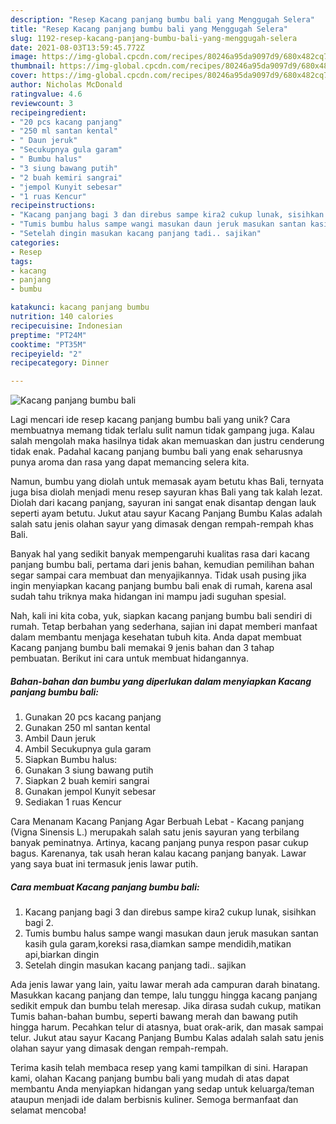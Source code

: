 ```yaml
---
description: "Resep Kacang panjang bumbu bali yang Menggugah Selera"
title: "Resep Kacang panjang bumbu bali yang Menggugah Selera"
slug: 1192-resep-kacang-panjang-bumbu-bali-yang-menggugah-selera
date: 2021-08-03T13:59:45.772Z
image: https://img-global.cpcdn.com/recipes/80246a95da9097d9/680x482cq70/kacang-panjang-bumbu-bali-foto-resep-utama.jpg
thumbnail: https://img-global.cpcdn.com/recipes/80246a95da9097d9/680x482cq70/kacang-panjang-bumbu-bali-foto-resep-utama.jpg
cover: https://img-global.cpcdn.com/recipes/80246a95da9097d9/680x482cq70/kacang-panjang-bumbu-bali-foto-resep-utama.jpg
author: Nicholas McDonald
ratingvalue: 4.6
reviewcount: 3
recipeingredient:
- "20 pcs kacang panjang"
- "250 ml santan kental"
- " Daun jeruk"
- "Secukupnya gula garam"
- " Bumbu halus"
- "3 siung bawang putih"
- "2 buah kemiri sangrai"
- "jempol Kunyit sebesar"
- "1 ruas Kencur"
recipeinstructions:
- "Kacang panjang bagi 3 dan direbus sampe kira2 cukup lunak, sisihkan bagi 2."
- "Tumis bumbu halus sampe wangi masukan daun jeruk masukan santan kasih gula garam,koreksi rasa,diamkan sampe mendidih,matikan api,biarkan dingin"
- "Setelah dingin masukan kacang panjang tadi.. sajikan"
categories:
- Resep
tags:
- kacang
- panjang
- bumbu

katakunci: kacang panjang bumbu 
nutrition: 140 calories
recipecuisine: Indonesian
preptime: "PT24M"
cooktime: "PT35M"
recipeyield: "2"
recipecategory: Dinner

---
```



![Kacang panjang bumbu bali](https://img-global.cpcdn.com/recipes/80246a95da9097d9/680x482cq70/kacang-panjang-bumbu-bali-foto-resep-utama.jpg)

Lagi mencari ide resep kacang panjang bumbu bali yang unik? Cara membuatnya memang tidak terlalu sulit namun tidak gampang juga. Kalau salah mengolah maka hasilnya tidak akan memuaskan dan justru cenderung tidak enak. Padahal kacang panjang bumbu bali yang enak seharusnya punya aroma dan rasa yang dapat memancing selera kita.

Namun, bumbu yang diolah untuk memasak ayam betutu khas Bali, ternyata juga bisa diolah menjadi menu resep sayuran khas Bali yang tak kalah lezat. Diolah dari kacang panjang, sayuran ini sangat enak disantap dengan lauk seperti ayam betutu. Jukut atau sayur Kacang Panjang Bumbu Kalas adalah salah satu jenis olahan sayur yang dimasak dengan rempah-rempah khas Bali.

Banyak hal yang sedikit banyak mempengaruhi kualitas rasa dari kacang panjang bumbu bali, pertama dari jenis bahan, kemudian pemilihan bahan segar sampai cara membuat dan menyajikannya. Tidak usah pusing jika ingin menyiapkan kacang panjang bumbu bali enak di rumah, karena asal sudah tahu triknya maka hidangan ini mampu jadi suguhan spesial.


Nah, kali ini kita coba, yuk, siapkan kacang panjang bumbu bali sendiri di rumah. Tetap berbahan yang sederhana, sajian ini dapat memberi manfaat dalam membantu menjaga kesehatan tubuh kita. Anda dapat membuat Kacang panjang bumbu bali memakai 9 jenis bahan dan 3 tahap pembuatan. Berikut ini cara untuk membuat hidangannya.

<!--inarticleads1-->

##### Bahan-bahan dan bumbu yang diperlukan dalam menyiapkan Kacang panjang bumbu bali:

1. Gunakan 20 pcs kacang panjang
1. Gunakan 250 ml santan kental
1. Ambil  Daun jeruk
1. Ambil Secukupnya gula garam
1. Siapkan  Bumbu halus:
1. Gunakan 3 siung bawang putih
1. Siapkan 2 buah kemiri sangrai
1. Gunakan jempol Kunyit sebesar
1. Sediakan 1 ruas Kencur


Cara Menanam Kacang Panjang Agar Berbuah Lebat - Kacang panjang (Vigna Sinensis L.) merupakah salah satu jenis sayuran yang terbilang banyak peminatnya. Artinya, kacang panjang punya respon pasar cukup bagus. Karenanya, tak usah heran kalau kacang panjang banyak. Lawar yang saya buat ini termasuk jenis lawar putih. 

<!--inarticleads2-->

##### Cara membuat Kacang panjang bumbu bali:

1. Kacang panjang bagi 3 dan direbus sampe kira2 cukup lunak, sisihkan bagi 2.
1. Tumis bumbu halus sampe wangi masukan daun jeruk masukan santan kasih gula garam,koreksi rasa,diamkan sampe mendidih,matikan api,biarkan dingin
1. Setelah dingin masukan kacang panjang tadi.. sajikan


Ada jenis lawar yang lain, yaitu lawar merah ada campuran darah binatang. Masukkan kacang panjang dan tempe, lalu tunggu hingga kacang panjang sedikit empuk dan bumbu telah meresap. Jika dirasa sudah cukup, matikan Tumis bahan-bahan bumbu, seperti bawang merah dan bawang putih hingga harum. Pecahkan telur di atasnya, buat orak-arik, dan masak sampai telur. Jukut atau sayur Kacang Panjang Bumbu Kalas adalah salah satu jenis olahan sayur yang dimasak dengan rempah-rempah. 

Terima kasih telah membaca resep yang kami tampilkan di sini. Harapan kami, olahan Kacang panjang bumbu bali yang mudah di atas dapat membantu Anda menyiapkan hidangan yang sedap untuk keluarga/teman ataupun menjadi ide dalam berbisnis kuliner. Semoga bermanfaat dan selamat mencoba!
